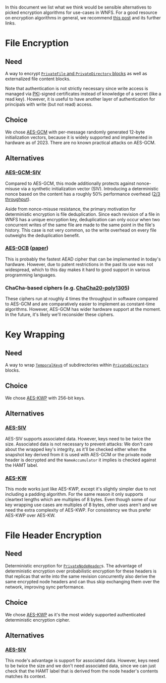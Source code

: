 In this document we list what we think would be sensible alternatives to picked encryption algorithms for use-cases in WNFS. For a good resource on encryption algorithms in general, we recommend [this post](https://soatok.blog/2020/07/12/comparison-of-symmetric-encryption-methods/) and its further links.


# File Encryption

## Need

A way to encrypt [`PrivateFile` and `PrivateDirectory` blocks](/spec/private-wnfs.md#31-cleartext-data) as well as externalized file content blocks.

Note that authentication is not strictly necessary since write access is managed via [PKI](https://en.wikipedia.org/wiki/Public_key_infrastructure)-signed certificates instead of knowledge of a secret (like a read key). However, it is useful to have another layer of authentication for principals with write (but not read) access.

## Choice

We chose [AES-GCM] with per-message randomly generated 12-byte initialization vectors, because it is widely supported and implemented in hardware as of 2023.
There are no known practical attacks on AES-GCM.


## Alternatives

### [AES-GCM-SIV]

Compared to AES-GCM, this mode additionally protects against nonce-misuse via a synthetic initialization vector (SIV). Introducing a deterministic nonce based on the content has a roughly 50% performance overhead ([2/3 throughput][AES-GCM-SIV: Specification and Analysis]).

Aside from nonce-misuse resistance, the primary motivation for deterministic encryption is file deduplication. Since each revision of a file in WNFS has a unique encryption key, deduplication can only occur when two concurrent writes of the same file are made to the same point in the file's history. This case is not very common, so the write overhead on every file outweighs the deduplication benefit.

### [AES-OCB] ([paper](https://link.springer.com/article/10.1007/s00145-021-09399-8))

This is probably the fastest AEAD cipher that can be implemented in today's hardware. However, due to patent restrictions in the past its use was not widespread, which to this day makes it hard to good support in various programming languages.

### ChaCha-based ciphers (e.g. [ChaCha20-poly1305])

These ciphers run at roughly 4 times the throughput in software compared to AES-GCM and are comparatively easier to implement as constant-time algorithms.
However, AES-GCM has wider hardware support at the moment.
In the future, it's likely we'll reconsider these ciphers.


# Key Wrapping

## Need

A way to wrap [`TemporalKey`s](/spec/private-wnfs.md#3161-temporal-key) of subdirectories within [`PrivateDirectory`](/spec/private-wnfs.md#31-cleartext-data) blocks.

## Choice

We chose [AES-KWP] with 256-bit keys.

## Alternatives

### [AES-SIV]

AES-SIV supports associated data. However, keys need to be twice the size. Associated data is not necessary to prevent attacks: We don't care about the wrapped key's integrity, as it'll be checked either when the snapshot key derived from it is used with AES-GCM or the private node header is decrypted and the `NameAccumulator` it implies is checked against the HAMT label.

### [AES-KW]

This mode works just like AES-KWP, except it's slightly simpler due to not including a padding algorithm. For the same reason it only supports cleartext lengths which are multiples of 8 bytes. Even though some of our key wrapping use cases are multiples of 8 bytes, other uses aren't and we need the extra complexity of AES-KWP. For consistency we thus prefer AES-KWP over AES-KW.


# File Header Encryption

## Need

Deterministic encryption for [`PrivateNodeHeader`](/spec/private-wnfs.md#31-cleartext-data)s. The advantage of deterministic encryption over probabilistic encryption for these headers is that replicas that write into the same revision concurrently also derive the same encrypted node headers and can thus skip exchanging them over the network, improving sync performance.

## Choice

We chose [AES-KWP] as it's the most widely supported authenticated deterministic encryption cipher.

## Alternatives

### [AES-SIV]

This mode's advantage is support for associated data. However, keys need to be twice the size and we don't need associated data, since we can just check that the HAMT label that is derived from the node header's contents matches its context.


[AES-SIV]: https://www.rfc-editor.org/rfc/rfc5297
[AES-KW]: https://www.rfc-editor.org/rfc/rfc3394
[AES-KWP]: https://www.rfc-editor.org/rfc/rfc5649
[AES-GCM-SIV]: https://www.rfc-editor.org/rfc/rfc8452.html
[AES-GCM]: https://csrc.nist.gov/publications/detail/sp/800-38d/final
[AES-OCB]: https://web.cs.ucdavis.edu/~rogaway/ocb/ocb-faq.htm
[ChaCha20-poly1305]: https://www.rfc-editor.org/rfc/rfc7539
[AES-GCM-SIV: Specification and Analysis]: https://eprint.iacr.org/2017/168.pdf
